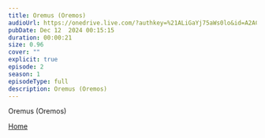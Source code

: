 ```yaml
---
title: Oremus (Oremos)
audioUrl: https://onedrive.live.com/?authkey=%21ALiGaYj75aWs0lo&id=A2AC55AE507051EF%2126651&cid=A2AC55AE507051EF&parId=root&parQt=sharedby&o=OneUp
pubDate: Dec 12  2024 00:15:15
duration: 00:00:21
size: 0.96
cover: ""
explicit: true
episode: 2
season: 1
episodeType: full
description: Oremus (Oremos)
---
```

Oremus (Oremos)


<div class="text-center mt-16">
  <a class="btn btn-accent mt-9" href="/">Home</a>
</div>
